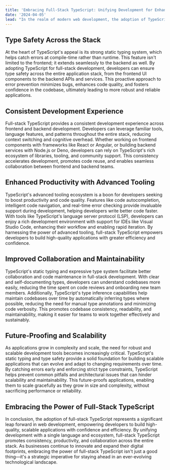 ```yaml
---
title: 'Embracing Full-Stack TypeScript: Unifying Development for Enhanced Productivity'
date: '2024-04-05' 
lead: "In the realm of modern web development, the adoption of TypeScript has rapidly gained momentum, revolutionizing the way developers write and maintain code. With its static typing, advanced tooling, and enhanced developer experience, TypeScript has become a go-to choice for frontend development. However, its benefits extend beyond the frontend, as TypeScript is increasingly being embraced for full-stack development. In this blog post, we'll explore why full-stack TypeScript is not just a good thing, but a game-changer for developers and businesses alike."
---
```


## Type Safety Across the Stack
At the heart of TypeScript's appeal is its strong static typing system, which helps catch errors at compile-time rather than runtime. This feature isn't limited to the frontend; it extends seamlessly to the backend as well. By adopting TypeScript for full-stack development, developers can ensure type safety across the entire application stack, from the frontend UI components to the backend APIs and services. This proactive approach to error prevention minimizes bugs, enhances code quality, and fosters confidence in the codebase, ultimately leading to more robust and reliable applications.

## Consistent Development Experience
Full-stack TypeScript provides a consistent development experience across frontend and backend development. Developers can leverage familiar tools, language features, and patterns throughout the entire stack, reducing context switching and cognitive overhead. Whether working on frontend components with frameworks like React or Angular, or building backend services with Node.js or Deno, developers can rely on TypeScript's rich ecosystem of libraries, tooling, and community support. This consistency accelerates development, promotes code reuse, and enables seamless collaboration between frontend and backend teams.

## Enhanced Productivity with Advanced Tooling
TypeScript's advanced tooling ecosystem is a boon for developers seeking to boost productivity and code quality. Features like code autocompletion, intelligent code navigation, and real-time error checking provide invaluable support during development, helping developers write better code faster. With tools like TypeScript's language server protocol (LSP), developers can enjoy a rich development environment with support for IDEs like Visual Studio Code, enhancing their workflow and enabling rapid iteration. By harnessing the power of advanced tooling, full-stack TypeScript empowers developers to build high-quality applications with greater efficiency and confidence.

## Improved Collaboration and Maintainability
TypeScript's static typing and expressive type system facilitate better collaboration and code maintenance in full-stack development. With clear and self-documenting types, developers can understand codebases more easily, reducing the time spent on code reviews and onboarding new team members. Additionally, TypeScript's type inference capabilities help maintain codebases over time by automatically inferring types where possible, reducing the need for manual type annotations and minimizing code verbosity. This promotes codebase consistency, readability, and maintainability, making it easier for teams to work together effectively and sustainably.

## Future-Proofing and Scalability
As applications grow in complexity and scale, the need for robust and scalable development tools becomes increasingly critical. TypeScript's static typing and type safety provide a solid foundation for building scalable applications that can evolve and adapt to changing requirements over time. By catching errors early and enforcing strict type constraints, TypeScript helps prevent common pitfalls and architectural issues that can hinder scalability and maintainability. This future-proofs applications, enabling them to scale gracefully as they grow in size and complexity, without sacrificing performance or reliability.

## Embracing the Power of Full-Stack TypeScript
In conclusion, the adoption of full-stack TypeScript represents a significant leap forward in web development, empowering developers to build high-quality, scalable applications with confidence and efficiency. By unifying development with a single language and ecosystem, full-stack TypeScript promotes consistency, productivity, and collaboration across the entire stack. As businesses continue to innovate and expand their digital footprints, embracing the power of full-stack TypeScript isn't just a good thing—it's a strategic imperative for staying ahead in an ever-evolving technological landscape.